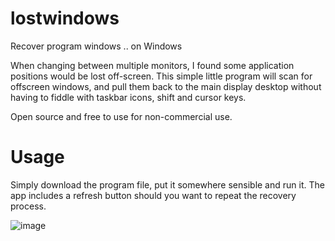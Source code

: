 # lostwindows
Recover program windows .. on Windows

When changing between multiple monitors, I found some application positions would be lost off-screen.
This simple little program will scan for offscreen windows, and pull them back to the main display desktop without having to fiddle with taskbar icons, shift and cursor keys.

Open source and free to use for non-commercial use.

# Usage
Simply download the program file, put it somewhere sensible and run it.
The app includes a refresh button should you want to repeat the recovery process.

![image](https://github.com/alkinnon/lostwindows/assets/17314076/b0b94f83-b188-41ab-8ed1-ad7e53b2d2e1)
